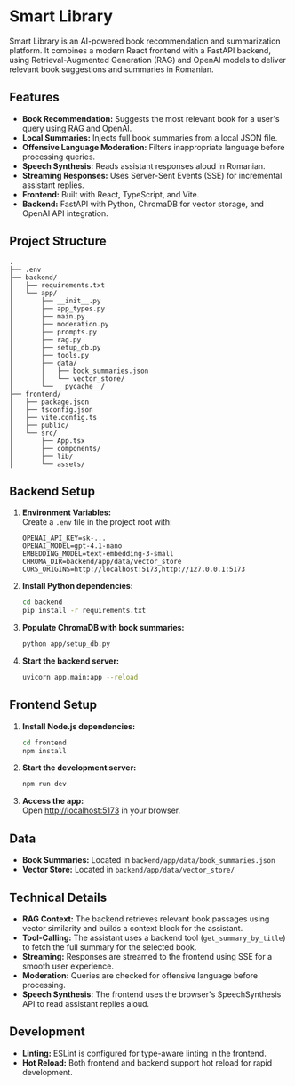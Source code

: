 # Smart Library

Smart Library is an AI-powered book recommendation and summarization platform. It combines a modern React frontend with a FastAPI backend, using Retrieval-Augmented Generation (RAG) and OpenAI models to deliver relevant book suggestions and summaries in Romanian.

## Features

- **Book Recommendation:** Suggests the most relevant book for a user's query using RAG and OpenAI.
- **Local Summaries:** Injects full book summaries from a local JSON file.
- **Offensive Language Moderation:** Filters inappropriate language before processing queries.
- **Speech Synthesis:** Reads assistant responses aloud in Romanian.
- **Streaming Responses:** Uses Server-Sent Events (SSE) for incremental assistant replies.
- **Frontend:** Built with React, TypeScript, and Vite.
- **Backend:** FastAPI with Python, ChromaDB for vector storage, and OpenAI API integration.

## Project Structure

```
.
├── .env
├── backend/
│   ├── requirements.txt
│   └── app/
│       ├── __init__.py
│       ├── app_types.py
│       ├── main.py
│       ├── moderation.py
│       ├── prompts.py
│       ├── rag.py
│       ├── setup_db.py
│       ├── tools.py
│       ├── data/
│       │   ├── book_summaries.json
│       │   └── vector_store/
│       └── __pycache__/
├── frontend/
│   ├── package.json
│   ├── tsconfig.json
│   ├── vite.config.ts
│   ├── public/
│   └── src/
│       ├── App.tsx
│       ├── components/
│       ├── lib/
│       └── assets/
```

## Backend Setup

1. **Environment Variables:**  
   Create a `.env` file in the project root with:
   ```
   OPENAI_API_KEY=sk-...
   OPENAI_MODEL=gpt-4.1-nano
   EMBEDDING_MODEL=text-embedding-3-small
   CHROMA_DIR=backend/app/data/vector_store
   CORS_ORIGINS=http://localhost:5173,http://127.0.0.1:5173
   ```

2. **Install Python dependencies:**
   ```sh
   cd backend
   pip install -r requirements.txt
   ```

3. **Populate ChromaDB with book summaries:**
   ```sh
   python app/setup_db.py
   ```

4. **Start the backend server:**
   ```sh
   uvicorn app.main:app --reload
   ```

## Frontend Setup

1. **Install Node.js dependencies:**
   ```sh
   cd frontend
   npm install
   ```

2. **Start the development server:**
   ```sh
   npm run dev
   ```

3. **Access the app:**  
   Open [http://localhost:5173](http://localhost:5173) in your browser.

## Data

- **Book Summaries:** Located in `backend/app/data/book_summaries.json`
- **Vector Store:** Located in `backend/app/data/vector_store/`

## Technical Details

- **RAG Context:** The backend retrieves relevant book passages using vector similarity and builds a context block for the assistant.
- **Tool-Calling:** The assistant uses a backend tool (`get_summary_by_title`) to fetch the full summary for the selected book.
- **Streaming:** Responses are streamed to the frontend using SSE for a smooth user experience.
- **Moderation:** Queries are checked for offensive language before processing.
- **Speech Synthesis:** The frontend uses the browser's SpeechSynthesis API to read assistant replies aloud.

## Development

- **Linting:** ESLint is configured for type-aware linting in the frontend.
- **Hot Reload:** Both frontend and backend support hot reload for rapid development.
